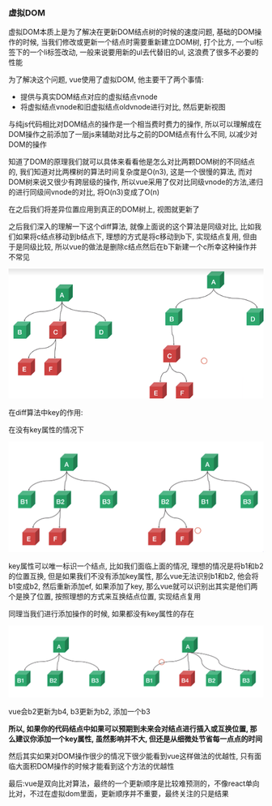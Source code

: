 ### 虚拟DOM

虚拟DOM本质上是为了解决在更新DOM结点树的时候的速度问题, 基础的DOM操作的时候, 当我们修改或更新一个结点时需要重新建立DOM树, 打个比方, 一个ul标签下的一个li标签改动, 一般来说要用新的ul去代替旧的ul, 这浪费了很多不必要的性能

为了解决这个问题, vue使用了虚拟DOM, 他主要干了两个事情:

- 提供与真实DOM结点对应的虚拟结点vnode
- 将虚拟结点vnode和旧虚拟结点oldvnode进行对比, 然后更新视图

与纯js代码相比对DOM结点的操作是一个相当费时费力的操作, 所以可以理解成在DOM操作之前添加了一层js来辅助对比与之前的DOM结点有什么不同, 以减少对DOM的操作

知道了DOM的原理我们就可以具体来看看他是怎么对比两颗DOM树的不同结点的,  我们知道对比两棵树的算法时间复杂度是O(n3), 这是一个很慢的算法, 而对DOM树来说又很少有跨层级的操作, 所以vue采用了仅对比同级vnode的方法,递归的进行同级间vnode的对比, 将O(n3)变成了O(n)

在之后我们将差异位置应用到真正的DOM树上, 视图就更新了

之后我们深入的理解一下这个diff算法, 就像上面说的这个算法是同级对比, 比如我们如果将c结点移动到b结点下, 理想的方式是将c移动到b下, 实现结点复用, 但由于是同级比较, 所以vue的做法是删除c结点然后在b下新建一个c所幸这种操作并不常见

![1568601178550](./DOM跨级移动.png)



在diff算法中key的作用:

在没有key属性的情况下

![1568601604433](./无key移动.png)

key属性可以唯一标识一个结点, 比如我们面临上面的情况, 理想的情况是将b1和b2的位置互换, 但是如果我们不没有添加key属性, 那么vue无法识别b1和b2, 他会将b1变成b2, 然后重新添加ef, 如果添加了key, 那么vue就可以识别出其实是他们两个是换了位置, 按照理想的方式来互换结点位置, 实现结点复用

同理当我们进行添加操作的时候, 如果都没有key属性的存在

![1568602011433](./无key插入.png)

vue会b2更新为b4, b3更新为b2, 添加一个b3

**所以, 如果你的代码结点中如果可以预期到未来会对结点进行插入或互换位置, 那么建议你添加一个key属性, 虽然影响并不大, 但还是从细微处节省每一点点的时间**

然后其实如果对DOM操作很少的情况下很少能看到vue这样做法的优越性, 只有面临大面积DOM操作的时候才能看到这个方法的优越性

最后:vue是双向比对算法，最终的一个更新顺序是比较难预测的，不像react单向比对，不过在虚拟dom里面，更新顺序并不重要，最终关注的只是结果

